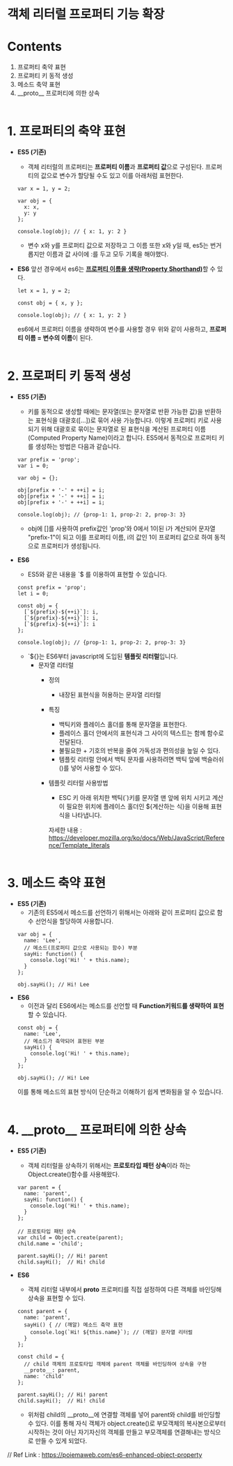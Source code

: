 # 객체 리터럴 프로퍼티 기능 확장
# Contents
  1. 프로퍼티 축약 표현
  2. 프로퍼티 키 동적 생성
  3. 메소드 축약 표현
  4. \_\_proto__ 프로퍼티에 의한 상속
<br><br>

# 1. 프로퍼티의 축약 표현
  - <b>ES5 (기존)</b>
    - 객체 리터럴의 프로퍼티는 <b>프로퍼티 이름</b>과 <b>프로퍼티 값</b>으로 구성된다.
    프로퍼티의 값으로 변수가 할당될 수도 있고 이를 아래처럼 표현한다.
    ```
    var x = 1, y = 2;

    var obj = {
      x: x,
      y: y
    };

    console.log(obj); // { x: 1, y: 2 }
    ```
    - 변수 x와 y를 프로퍼티 값으로 저장하고 그 이름 또한 x와 y일 때, es5는 번거롭지만 이름과 값 사이에 :를 두고 모두 기록을 해야했다.
    
    
  - <b>ES6</b>
    앞선 경우에서 es6는 <b><u>프로퍼티 이름을 생략(Property Shorthand)</u></b>할 수 있다.
    ```
    let x = 1, y = 2;

    const obj = { x, y };

    console.log(obj); // { x: 1, y: 2 }
    ```
    es6에서 프로퍼티 이름을 생략하여 변수를 사용할 경우 위와 같이 사용하고, <b>프로퍼티 이름 = 변수의 이름</b>이 된다.
<br><br>    
    
  
# 2. 프로퍼티 키 동적 생성
  - <b>ES5 (기존)</b>
    - 키를 동적으로 생성할 때에는 문자열(또는 문자열로 반환 가능한 값)을 반환하는 표현식을 대괄호([...])로 묶어 사용 가능합니다. 이렇게 프로퍼티 키로 사용되기 위해 대괄호로 묶이는 문자열로 된 표현식을 </b>계산된 프로퍼티 이름(Computed Property Name)</b>이라고 합니다. ES5에서 동적으로 프로퍼티 키를 생성하는 방법은 다음과 같습니다.
    ```
    var prefix = 'prop';
    var i = 0;

    var obj = {};

    obj[prefix + '-' + ++i] = i; 
    obj[prefix + '-' + ++i] = i;
    obj[prefix + '-' + ++i] = i;

    console.log(obj); // {prop-1: 1, prop-2: 2, prop-3: 3}
    ```
    - obj에 []를 사용하여 prefix값인 'prop'와 0에서 1이된 i가 계산되어 문자열 "prefix-1"이 되고 이를 프로퍼티 이름, i의 값인 1이 프로퍼티 값으로 하여 동적으로 프로퍼티가 생성됩니다.
    
  - <b>ES6</b>
    - ES5와 같은 내용을 `$ 를 이용하여 표현할 수 있습니다. 
    ```
    const prefix = 'prop';
    let i = 0;

    const obj = {
      [`${prefix}-${++i}`]: i,
      [`${prefix}-${++i}`]: i,
      [`${prefix}-${++i}`]: i
    };

    console.log(obj); // {prop-1: 1, prop-2: 2, prop-3: 3}
    ```
    - \`${}는 ES6부터 javascript에 도입된 <b>템플릿 리터럴</b>입니다.
      - 문자열 리터럴
        - 정의
          * 내장된 표현식을 허용하는 문자열 리터럴
          
        - 특징
          * 백틱키와 플레이스 홀더를 통해 문자열을 표현한다.
          * 플레이스 홀더 안에서의 표현식과 그 사이의 텍스트는 함께 함수로 전달된다.
          * 불필요한 + 기호의 반복을 줄여 가독성과 편의성을 높일 수 있다.
          * 템플릿 리터럴 안에서 백틱 문자를 사용하려면 백틱 앞에 백슬러쉬(\)를 넣어 사용할 수 있다.
          
        - 템플릿 리터럴 사용방법
          * ESC 키 아래 위치한 백틱(\`)키를 문자열 맨 앞에 위치 시키고 계산이 필요한 위치에 플레이스 홀더인 ${계산하는 식}을 이용해 표현식을 나타냅니다. 
          
          자세한 내용 : https://developer.mozilla.org/ko/docs/Web/JavaScript/Reference/Template_literals
<br><br>    
    
  
# 3. 메소드 축약 표현
  - <b>ES5 (기존)</b>
    - 기존의 ES5에서 메소드를 선언하기 위해서는 아래와 같이 프로퍼티 값으로 함수 선언식을 할당하여 사용합니다.
    ```
    var obj = {
      name: 'Lee',
      // 메소드(프로퍼티 값으로 사용되는 함수) 부분
      sayHi: function() { 
        console.log('Hi! ' + this.name);
      }
    };

    obj.sayHi(); // Hi! Lee
    ```
  - <b>ES6</b>
    - 이전과 달리 ES6에서는 메소드를 선언할 때 <b>Function키워드를 생략하여 표현</b>할 수 있습니다.
    ```
    const obj = {
      name: 'Lee',
      // 메소드가 축약되어 표현된 부분
      sayHi() {
        console.log('Hi! ' + this.name);
      }
    };

    obj.sayHi(); // Hi! Lee
    ```
    이를 통해 메소드의 표현 방식이 단순하고 이해하기 쉽게 변화됨을 알 수 있습니다.
<br><br>    
    
  
# 4. \_\_proto__ 프로퍼티에 의한 상속
  - <b>ES5 (기존)</b>
    - 객체 리터럴을 상속하기 위해서는 <b>프로토타입 패턴 상속</b>이라 하는 Object.create()함수를 사용해왔다. 
    ```
    var parent = {
      name: 'parent',
      sayHi: function() {
        console.log('Hi! ' + this.name);
      }
    };

    // 프로토타입 패턴 상속
    var child = Object.create(parent); 
    child.name = 'child';

    parent.sayHi(); // Hi! parent
    child.sayHi();  // Hi! child
    ```
    
  - <b>ES6</b>
    - 객체 리터럴 내부에서 __proto__ 프로퍼티를 직접 설정하여 다른 객체를 바인딩해 상속을 표현할 수 있다.
    ```
    const parent = {
      name: 'parent',
      sayHi() { // (깨알) 메소드 축약 표현
        console.log(`Hi! ${this.name}`); // (깨알) 문자열 리터럴
      }
    };

    const child = {
      // child 객체의 프로토타입 객체에 parent 객체를 바인딩하여 상속을 구현
      __proto__: parent,
      name: 'child'
    };

    parent.sayHi(); // Hi! parent
    child.sayHi();  // Hi! child
    ```
    - 위처럼 child의 __proto__에 연결할 객체를 넣어 parent와 child를 바인딩할 수 있다. 이를 통해 자식 객체가 object.create()로 부모객체의 복사본으로부터 시작하는 것이 아닌 자기자신의 객체를 만들고 부모객체를 연결해내는 방식으로 만들 수 있게 되었다.

// Ref Link : https://poiemaweb.com/es6-enhanced-object-property
<br><br>

